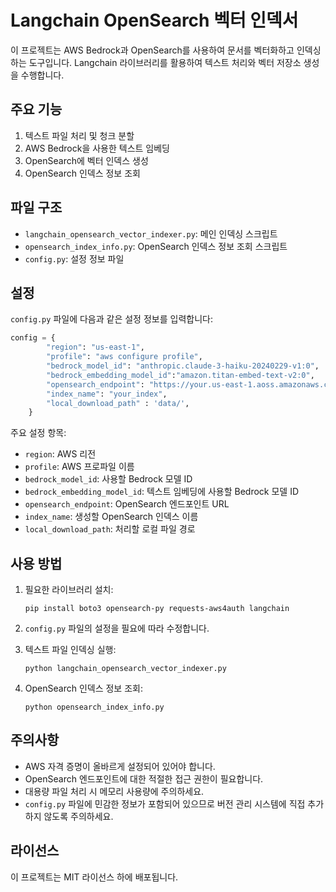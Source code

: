 # Langchain OpenSearch 벡터 인덱서

이 프로젝트는 AWS Bedrock과 OpenSearch를 사용하여 문서를 벡터화하고 인덱싱하는 도구입니다. Langchain 라이브러리를 활용하여 텍스트 처리와 벡터 저장소 생성을 수행합니다.

## 주요 기능

1. 텍스트 파일 처리 및 청크 분할
2. AWS Bedrock을 사용한 텍스트 임베딩
3. OpenSearch에 벡터 인덱스 생성
4. OpenSearch 인덱스 정보 조회

## 파일 구조

- `langchain_opensearch_vector_indexer.py`: 메인 인덱싱 스크립트
- `opensearch_index_info.py`: OpenSearch 인덱스 정보 조회 스크립트
- `config.py`: 설정 정보 파일

## 설정

`config.py` 파일에 다음과 같은 설정 정보를 입력합니다:

```python
config = {
        "region": "us-east-1",
        "profile": "aws configure profile",
        "bedrock_model_id": "anthropic.claude-3-haiku-20240229-v1:0",
        "bedrock_embedding_model_id":"amazon.titan-embed-text-v2:0",
        "opensearch_endpoint": "https://your.us-east-1.aoss.amazonaws.com",
        "index_name": "your_index",
        "local_download_path" : 'data/',
    }

```

주요 설정 항목:
- `region`: AWS 리전
- `profile`: AWS 프로파일 이름
- `bedrock_model_id`: 사용할 Bedrock 모델 ID
- `bedrock_embedding_model_id`: 텍스트 임베딩에 사용할 Bedrock 모델 ID
- `opensearch_endpoint`: OpenSearch 엔드포인트 URL
- `index_name`: 생성할 OpenSearch 인덱스 이름
- `local_download_path`: 처리할 로컬 파일 경로

## 사용 방법

1. 필요한 라이브러리 설치:
   ```
   pip install boto3 opensearch-py requests-aws4auth langchain
   ```

2. `config.py` 파일의 설정을 필요에 따라 수정합니다.

3. 텍스트 파일 인덱싱 실행:
   ```
   python langchain_opensearch_vector_indexer.py
   ```

4. OpenSearch 인덱스 정보 조회:
   ```
   python opensearch_index_info.py
   ```

## 주의사항

- AWS 자격 증명이 올바르게 설정되어 있어야 합니다.
- OpenSearch 엔드포인트에 대한 적절한 접근 권한이 필요합니다.
- 대용량 파일 처리 시 메모리 사용량에 주의하세요.
- `config.py` 파일에 민감한 정보가 포함되어 있으므로 버전 관리 시스템에 직접 추가하지 않도록 주의하세요.

## 라이선스

이 프로젝트는 MIT 라이선스 하에 배포됩니다.